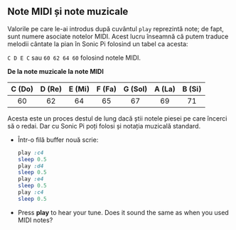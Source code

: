 ## Note MIDI și note muzicale

Valorile pe care le-ai introdus după cuvântul `play` reprezintă note; de fapt, sunt numere asociate notelor MIDI. Acest lucru înseamnă că putem traduce melodii cântate la pian în Sonic Pi folosind un tabel ca acesta:

`C D E C` sau `60 62 64 60` folosind notele MIDI.

**De la note muzicale la note MIDI**

| C (Do) | D (Re) | E (Mi) | F (Fa) | G (Sol) | A (La) | B (Si) |
|:------:|:------:|:------:|:------:|:-------:|:------:|:------:|
|   60   |   62   |   64   |   65   |   67    |   69   |   71   |

Acesta este un proces destul de lung dacă știi notele piesei pe care încerci să o redai. Dar cu Sonic Pi poți folosi și notația muzicală standard.

- Într-o filă buffer nouă scrie:
    
    ```ruby
    play :c4
    sleep 0.5
    play :d4
    sleep 0.5
    play :e4
    sleep 0.5
    play :c4
    sleep 0.5
    ```

- Press **play** to hear your tune. Does it sound the same as when you used MIDI notes?